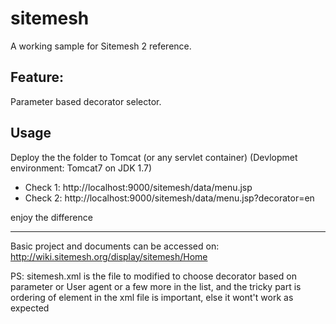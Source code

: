 sitemesh
========

A working sample for Sitemesh 2 reference.

## Feature:

Parameter based decorator selector.

## Usage

Deploy the the folder to Tomcat (or any servlet container) (Devlopmet environment: Tomcat7 on JDK 1.7)


* Check 1: http://localhost:9000/sitemesh/data/menu.jsp
* Check 2: http://localhost:9000/sitemesh/data/menu.jsp?decorator=en

enjoy the difference

_________
Basic project and documents can be accessed on: http://wiki.sitemesh.org/display/sitemesh/Home


PS: sitemesh.xml is the file to modified to choose decorator based on parameter or User agent or a few more in the list, and 
the tricky part is ordering of element in the xml file is important, else it wont't work as expected 

